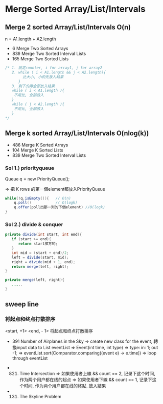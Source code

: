 # Merge Sorted Array/List/Intervals

## Merge 2 sorted Array/List/Intervals O(n) 
n = A1.length + A2.length

* 6 Merge Two Sorted Arrays
* 839 Merge Two Sorted Interval Lists
* 165 Merge Two Sorted Lists

```java
/* 1. 設定counter, i for array1, j for array2 
   2. while ( i < A1.length && j < A2.length){
        比大小, 小的先放入結果
      }
   3. 剩下的再全部放入結果
   while ( i < A1.length ){
    不用比, 全部放入
   }
   while ( j < A2.length ){
    不用比, 全部放入
   }
*/ 
```
## Merge k sorted Array/List/Intervals O(nlog(k)) 
* 486 Merge K Sorted Arrays
* 104 Merge K Sorted Lists
* 839 Merge Two Sorted Interval Lists


### Sol 1.) priorityqueue
Queue<T> q = new PriorityQueue<T>(); </br>

=> 把 K rows 的第一個element都放入PriorityQueue </br>
``` java
while(!q.isEmpty()){   // O(n)
    q.poll()           // O(logk)
    q.offer(poll出那一列的下個element) //O(logk)
}
```
### Sol 2.) divide & conquer
``` java
private divide(int start, int end){
   if (start >= end){
      return start那方的;
   }
   int mid = (start + end)/2;
   left = divide(start, mid);
   right = divide(mid + 1, end);
   return merge(left, right);
}

private merge(left, right){
   .....
}
```


## sweep line
### 将起点和终点打散排序
<start, +1>
<end, - 1>
将起点和终点打散排序
* 391 Number of Airplanes in the Sky
=> create new class for the event, 轉換input data to List<Event> eventList
=> Event(int time, int type) 
=> type: in: 1; out -1;
=> eventList.sort(Comparator.comparing((event e) -> e.time))
=> loop through eventList

* 821. Time Intersection
=> 如果使用者上線 && count == 2, 记录下这个时间, 作为两个用户都在线的起点
=> 如果使用者下線 && count == 1, 记录下这个时间, 作为两个用户都在线的終點, 放入結果

* 131. The Skyline Problem

